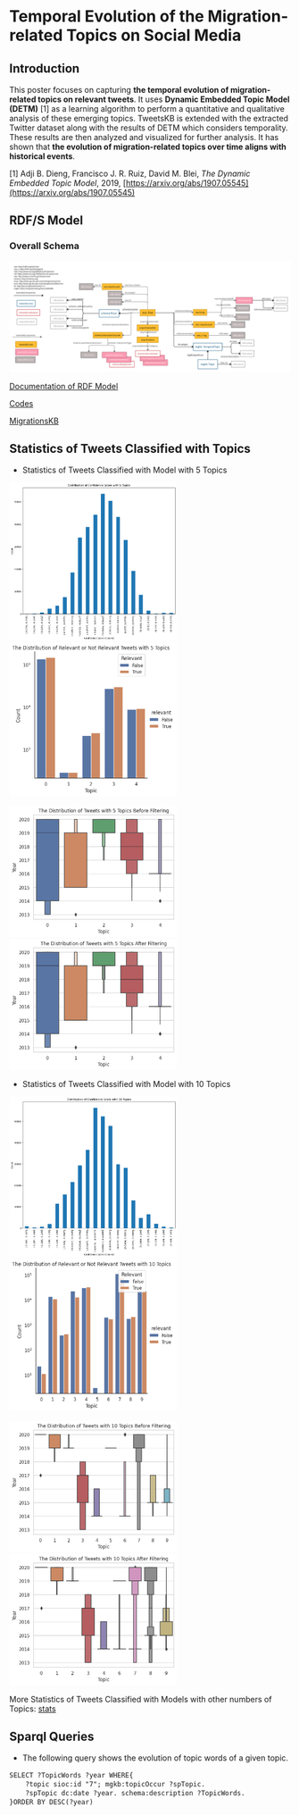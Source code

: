 # Temporal Evolution of the Migration-related Topics on Social Media

## Introduction

This poster focuses on capturing **the temporal evolution of migration-related topics on relevant tweets**. 
It uses **Dynamic Embedded Topic Model (DETM)** [1] as a learning algorithm to perform a quantitative
and qualitative analysis of these emerging topics. TweetsKB is extended
with the extracted Twitter dataset along with the results of DETM which
considers temporality. These results are then analyzed and visualized for
further analysis. It has shown that **the evolution of migration-related topics over time aligns with historical events**. 

[1] Adji B. Dieng, Francisco J. R. Ruiz, David M. Blei, _The Dynamic Embedded Topic Model_, 2019, [https://arxiv.org/abs/1907.05545](https://arxiv.org/abs/1907.05545)

## RDF/S Model
### Overall Schema

![](images/migrationKB_schema.png)


[Documentation of RDF Model](migrationsKB_schema.html)

[Codes](https://github.com/siebeniris/detm_tweets/tree/master)

[MigrationsKB](https://github.com/siebeniris/detm_tweets/blob/master/migrationsKB_temporal_07132021_132954.tar.xz)

## Statistics of Tweets Classified with Topics

* Statistics of Tweets Classified with Model with 5 Topics

<img src="images/dist_plots/dist_cossim_5.png" width="300px"/> <img src="images/dist_plots/dist_bef_after_5_log_True.png" width="300px"/> 
  
 
<img src="images/dist_plots/dist_before_filtering_time_5.png" width="300px"/> <img src="images/dist_plots/dist_after_filtering_time_5.png" width="300px"/>



* Statistics of Tweets Classified with Model with 10 Topics
  
<img src="images/dist_plots/dist_cossim_10.png" width="300px"/><img src="images/dist_plots/dist_bef_after_10_log_True.png" width="300px"/> 


<img src="images/dist_plots/dist_before_filtering_time_10.png" width="300px"/> <img src="images/dist_plots/dist_after_filtering_time_10.png" width="300px"/>



More Statistics of Tweets Classified with Models with other numbers of Topics: [stats](stats.md)


## Sparql Queries

* The following query shows the evolution of topic words of a given topic.
```sparql
SELECT ?TopicWords ?year WHERE{
    ?topic sioc:id "7"; mgkb:topicOccur ?spTopic.
    ?spTopic dc:date ?year. schema:description ?TopicWords.
}ORDER BY DESC(?year)
```